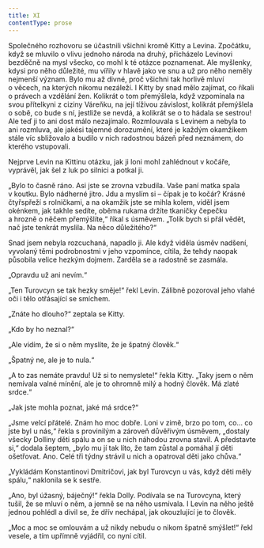 ```yaml
---
title: XI
contentType: prose
---
```


Společného rozhovoru se účastnili všichni kromě Kitty a Levina. Zpočátku, když se mluvilo o vlivu jednoho národa na druhý, přicházelo Levinovi bezděčně na mysl všecko, co mohl k té otázce poznamenat. Ale myšlenky, kdysi pro něho důležité, mu vířily v hlavě jako ve snu a už pro něho neměly nejmenší význam. Bylo mu až divné, proč všichni tak horlivě mluví o věcech, na kterých nikomu nezáleží. I Kitty by snad mělo zajímat, co říkali o právech a vzdělání žen. Kolikrát o tom přemýšlela, když vzpomínala na svou přítelkyni z ciziny Váreňku, na její tíživou závislost, kolikrát přemýšlela o sobě, co bude s ní, jestliže se nevdá, a kolikrát se o to hádala se sestrou! Ale teď ji to ani dost málo nezajímalo. Rozmlouvala s Levinem a nebyla to ani rozmluva, ale jakési tajemné dorozumění, které je každým okamžikem stále víc sbližovalo a budilo v nich radostnou bázeň před neznámem, do kterého vstupovali.

Nejprve Levin na Kittinu otázku, jak ji loni mohl zahlédnout v kočáře, vyprávěl, jak šel z luk po silnici a potkal ji.

„Bylo to časně ráno. Asi jste se zrovna vzbudila. Vaše paní matka spala v koutku. Bylo nádherné jitro. Jdu a myslím si – čípak je to kočár? Krásné čtyřspřeží s rolničkami, a na okamžik jste se mihla kolem, viděl jsem okénkem, jak takhle sedíte, oběma rukama držíte tkaničky čepečku a hrozně o něčem přemýšlíte,“ říkal s úsměvem. „Tolik bych si přál vědět, nač jste tenkrát myslila. Na něco důležitého?“

Snad jsem nebyla rozcuchaná, napadlo ji. Ale když viděla úsměv nadšení, vyvolaný těmi podrobnostmi v jeho vzpomínce, cítila, že tehdy naopak působila velice hezkým dojmem. Zarděla se a radostně se zasmála.

„Opravdu už ani nevím.“

„Ten Turovcyn se tak hezky směje!“ řekl Levin. Zálibně pozoroval jeho vlahé oči i tělo otřásající se smíchem.

„Znáte ho dlouho?“ zeptala se Kitty.

„Kdo by ho neznal?“

„Ale vidím, že si o něm myslíte, že je špatný člověk.“

„Špatný ne, ale je to nula.“

„A to zas nemáte pravdu! Už si to nemyslete!“ řekla Kitty. „Taky jsem o něm nemívala valné mínění, ale je to ohromně milý a hodný člověk. Má zlaté srdce.“

„Jak jste mohla poznat, jaké má srdce?“

„Jsme velcí přátelé. Znám ho moc dobře. Loni v zimě, brzo po tom, co… co jste byl u nás,“ řekla s provinilým a zároveň důvěřivým úsměvem, „dostaly všecky Dolliny děti spálu a on se u nich náhodou zrovna stavil. A představte si,“ dodala šeptem, „bylo mu jí tak líto, že tam zůstal a pomáhal jí děti ošetřovat. Ano. Celé tři týdny strávil u nich a opatroval děti jako chůva.“

„Vykládám Konstantinovi Dmitričovi, jak byl Turovcyn u vás, když děti měly spálu,“ naklonila se k sestře.

„Ano, byl úžasný, báječný!“ řekla Dolly. Podívala se na Turovcyna, který tušil, že se mluví o něm, a jemně se na něho usmívala. I Levin na něho ještě jednou pohlédl a divil se, že dřív nechápal, jak okouzlující je to člověk.

„Moc a moc se omlouvám a už nikdy nebudu o nikom špatně smýšlet!“ řekl vesele, a tím upřímně vyjádřil, co nyní cítil.
